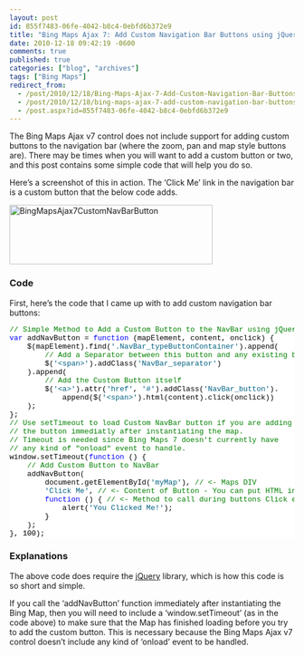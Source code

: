 ```yaml
---
layout: post
id: 855f7483-06fe-4042-b8c4-0ebfd6b372e9
title: "Bing Maps Ajax 7: Add Custom Navigation Bar Buttons using jQuery"
date: 2010-12-18 09:42:19 -0600
comments: true
published: true
categories: ["blog", "archives"]
tags: ["Bing Maps"]
redirect_from: 
  - /post/2010/12/18/Bing-Maps-Ajax-7-Add-Custom-Navigation-Bar-Buttons-using-jQuery
  - /post/2010/12/18/bing-maps-ajax-7-add-custom-navigation-bar-buttons-using-jquery
  - /post.aspx?id=855f7483-06fe-4042-b8c4-0ebfd6b372e9
---
```

<!-- more -->
<p>The Bing Maps Ajax v7 control does not include support for adding custom buttons to the navigation bar (where the zoom, pan and map style buttons are). There may be times when you will want to add a custom button or two, and this post contains some simple code that will help you do so.</p>  <p>Here’s a screenshot of this in action. The ‘Click Me’ link in the navigation bar is a custom button that the below code adds.</p>  <p><a href="/images/postsBingMapsAjax7CustomNavBarButton.png"><img style="background-image: none; border-bottom: 0px; border-left: 0px; padding-left: 0px; padding-right: 0px; display: inline; border-top: 0px; border-right: 0px; padding-top: 0px" title="BingMapsAjax7CustomNavBarButton" border="0" alt="BingMapsAjax7CustomNavBarButton" src="/images/postsBingMapsAjax7CustomNavBarButton_thumb.png" width="359" height="105" /></a></p>  <h3>Code</h3>  <p>First, here’s the code that I came up with to add custom navigation bar buttons:</p>  <pre class="csharpcode"><span class="rem">// Simple Method to Add a Custom Button to the NavBar using jQuery</span>
<span class="kwrd">var</span> addNavButton = <span class="kwrd">function</span> (mapElement, content, onclick) {
    $(mapElement).find(<span class="str">'.NavBar_typeButtonContainer'</span>).append(
        <span class="rem">// Add a Separator between this button and any existing buttons</span>
        $(<span class="str">'&lt;span&gt;'</span>).addClass(<span class="str">'NavBar_separator'</span>)
    ).append(
        <span class="rem">// Add the Custom Button itself</span>
        $(<span class="str">'&lt;a&gt;'</span>).attr(<span class="str">'href'</span>, <span class="str">'#'</span>).addClass(<span class="str">'NavBar_button'</span>).
            append($(<span class="str">'&lt;span&gt;'</span>).html(content).click(onclick))
    );
};
<span class="rem">// Use setTimeout to load Custom NavBar button if you are adding</span>
<span class="rem">// the button immediatly after instantiating the map.</span>
<span class="rem">// Timeout is needed since Bing Maps 7 doesn't currently have</span>
<span class="rem">// any kind of &quot;onload&quot; event to handle.</span>
window.setTimeout(<span class="kwrd">function</span> () {
    <span class="rem">// Add Custom Button to NavBar</span>
    addNavButton(
        document.getElementById(<span class="str">'myMap'</span>), <span class="rem">// &lt;- Maps DIV</span>
        <span class="str">'Click Me'</span>, <span class="rem">// &lt;- Content of Button - You can put HTML in here if you want</span>
        <span class="kwrd">function</span> () { <span class="rem">// &lt;- Method to call during buttons Click event</span>
            alert(<span class="str">'You Clicked Me!'</span>);
        }
    );
}, 100);</pre>
<style type="text/css">
.csharpcode, .csharpcode pre
{
	font-size: small;
	color: black;
	font-family: consolas, "Courier New", courier, monospace;
	background-color: #ffffff;
	/*white-space: pre;*/
}
.csharpcode pre { margin: 0em; }
.csharpcode .rem { color: #008000; }
.csharpcode .kwrd { color: #0000ff; }
.csharpcode .str { color: #006080; }
.csharpcode .op { color: #0000c0; }
.csharpcode .preproc { color: #cc6633; }
.csharpcode .asp { background-color: #ffff00; }
.csharpcode .html { color: #800000; }
.csharpcode .attr { color: #ff0000; }
.csharpcode .alt 
{
	background-color: #f4f4f4;
	width: 100%;
	margin: 0em;
}
.csharpcode .lnum { color: #606060; }</style>

<h3>Explanations</h3>

<p>The above code does require the <a href="http://jquery.com">jQuery</a> library, which is how this code is so short and simple.</p>

<p>If you call the ‘addNavButton’ function immediately after instantiating the Bing Map, then you will need to include a ‘window.setTimeout’ (as in the code above) to make sure that the Map has finished loading before you try to add the custom button. This is necessary because the Bing Maps Ajax v7 control doesn’t include any kind of ‘onload’ event to be handled.</p>
